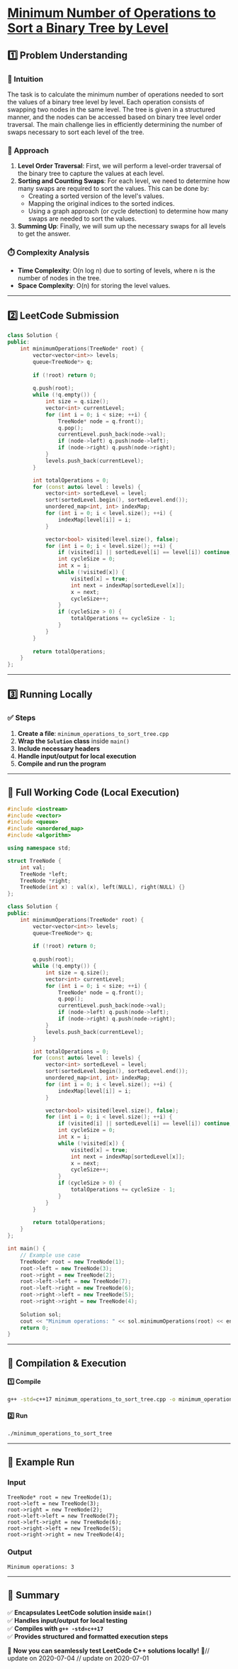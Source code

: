 # **[Minimum Number of Operations to Sort a Binary Tree by Level](https://leetcode.com/problems/minimum-number-of-operations-to-sort-a-binary-tree-by-level/description/)**  

## **1️⃣ Problem Understanding**  
### **📌 Intuition**  
The task is to calculate the minimum number of operations needed to sort the values of a binary tree level by level. Each operation consists of swapping two nodes in the same level. The tree is given in a structured manner, and the nodes can be accessed based on binary tree level order traversal. The main challenge lies in efficiently determining the number of swaps necessary to sort each level of the tree.

### **🚀 Approach**  
1. **Level Order Traversal**: First, we will perform a level-order traversal of the binary tree to capture the values at each level.
2. **Sorting and Counting Swaps**: For each level, we need to determine how many swaps are required to sort the values. This can be done by:
   - Creating a sorted version of the level's values.
   - Mapping the original indices to the sorted indices.
   - Using a graph approach (or cycle detection) to determine how many swaps are needed to sort the values.
3. **Summing Up**: Finally, we will sum up the necessary swaps for all levels to get the answer.

### **⏱️ Complexity Analysis**  
- **Time Complexity**: O(n log n) due to sorting of levels, where n is the number of nodes in the tree.
- **Space Complexity**: O(n) for storing the level values.

---  

## **2️⃣ LeetCode Submission**  
```cpp
class Solution {
public:
    int minimumOperations(TreeNode* root) {
        vector<vector<int>> levels;
        queue<TreeNode*> q;
        
        if (!root) return 0;
        
        q.push(root);
        while (!q.empty()) {
            int size = q.size();
            vector<int> currentLevel;
            for (int i = 0; i < size; ++i) {
                TreeNode* node = q.front();
                q.pop();
                currentLevel.push_back(node->val);
                if (node->left) q.push(node->left);
                if (node->right) q.push(node->right);
            }
            levels.push_back(currentLevel);
        }

        int totalOperations = 0;
        for (const auto& level : levels) {
            vector<int> sortedLevel = level;
            sort(sortedLevel.begin(), sortedLevel.end());
            unordered_map<int, int> indexMap;
            for (int i = 0; i < level.size(); ++i) {
                indexMap[level[i]] = i;
            }

            vector<bool> visited(level.size(), false);
            for (int i = 0; i < level.size(); ++i) {
                if (visited[i] || sortedLevel[i] == level[i]) continue;
                int cycleSize = 0;
                int x = i;
                while (!visited[x]) {
                    visited[x] = true;
                    int next = indexMap[sortedLevel[x]];
                    x = next;
                    cycleSize++;
                }
                if (cycleSize > 0) {
                    totalOperations += cycleSize - 1;
                }
            }
        }
        
        return totalOperations;
    }
};
```  

---  

## **3️⃣ Running Locally**  
### **✅ Steps**  
1. **Create a file**: `minimum_operations_to_sort_tree.cpp`  
2. **Wrap the `Solution` class** inside `main()`  
3. **Include necessary headers**  
4. **Handle input/output for local execution**  
5. **Compile and run the program**  

---  

## **📝 Full Working Code (Local Execution)**  
```cpp
#include <iostream>
#include <vector>
#include <queue>
#include <unordered_map>
#include <algorithm>

using namespace std;

struct TreeNode {
    int val;
    TreeNode *left;
    TreeNode *right;
    TreeNode(int x) : val(x), left(NULL), right(NULL) {}
};

class Solution {
public:
    int minimumOperations(TreeNode* root) {
        vector<vector<int>> levels;
        queue<TreeNode*> q;
        
        if (!root) return 0;
        
        q.push(root);
        while (!q.empty()) {
            int size = q.size();
            vector<int> currentLevel;
            for (int i = 0; i < size; ++i) {
                TreeNode* node = q.front();
                q.pop();
                currentLevel.push_back(node->val);
                if (node->left) q.push(node->left);
                if (node->right) q.push(node->right);
            }
            levels.push_back(currentLevel);
        }

        int totalOperations = 0;
        for (const auto& level : levels) {
            vector<int> sortedLevel = level;
            sort(sortedLevel.begin(), sortedLevel.end());
            unordered_map<int, int> indexMap;
            for (int i = 0; i < level.size(); ++i) {
                indexMap[level[i]] = i;
            }

            vector<bool> visited(level.size(), false);
            for (int i = 0; i < level.size(); ++i) {
                if (visited[i] || sortedLevel[i] == level[i]) continue;
                int cycleSize = 0;
                int x = i;
                while (!visited[x]) {
                    visited[x] = true;
                    int next = indexMap[sortedLevel[x]];
                    x = next;
                    cycleSize++;
                }
                if (cycleSize > 0) {
                    totalOperations += cycleSize - 1;
                }
            }
        }
        
        return totalOperations;
    }
};

int main() {
    // Example use case
    TreeNode* root = new TreeNode(1);
    root->left = new TreeNode(3);
    root->right = new TreeNode(2);
    root->left->left = new TreeNode(7);
    root->left->right = new TreeNode(6);
    root->right->left = new TreeNode(5);
    root->right->right = new TreeNode(4);
    
    Solution sol;
    cout << "Minimum operations: " << sol.minimumOperations(root) << endl;
    return 0;
}
```  

---  

## **🔧 Compilation & Execution**  
#### **1️⃣ Compile**  
```bash
g++ -std=c++17 minimum_operations_to_sort_tree.cpp -o minimum_operations_to_sort_tree
```  

#### **2️⃣ Run**  
```bash
./minimum_operations_to_sort_tree
```  

---  

## **🎯 Example Run**  
### **Input**  
```
TreeNode* root = new TreeNode(1);
root->left = new TreeNode(3);
root->right = new TreeNode(2);
root->left->left = new TreeNode(7);
root->left->right = new TreeNode(6);
root->right->left = new TreeNode(5);
root->right->right = new TreeNode(4);
```  
### **Output**  
```
Minimum operations: 3
```  

---  

## **📌 Summary**  
✅ **Encapsulates LeetCode solution inside `main()`**  
✅ **Handles input/output for local testing**  
✅ **Compiles with `g++ -std=c++17`**  
✅ **Provides structured and formatted execution steps**  

🚀 **Now you can seamlessly test LeetCode C++ solutions locally!** 🚀// update on 2020-07-04
// update on 2020-07-01

